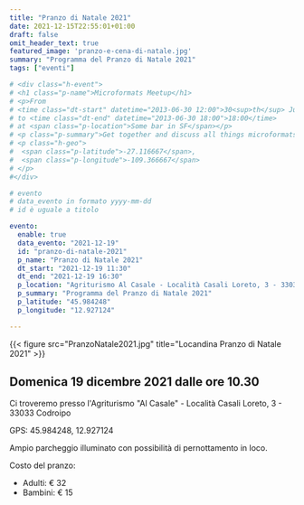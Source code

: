 ```yaml
---
title: "Pranzo di Natale 2021"
date: 2021-12-15T22:55:01+01:00
draft: false
omit_header_text: true
featured_image: 'pranzo-e-cena-di-natale.jpg'
summary: "Programma del Pranzo di Natale 2021"
tags: ["eventi"]

# <div class="h-event">
# <h1 class="p-name">Microformats Meetup</h1>
# <p>From 
# <time class="dt-start" datetime="2013-06-30 12:00">30<sup>th</sup> June 2013, 12:00</time>
# to <time class="dt-end" datetime="2013-06-30 18:00">18:00</time>
# at <span class="p-location">Some bar in SF</span></p>
# <p class="p-summary">Get together and discuss all things microformats-related.</p>
# <p class="h-geo">
#  <span class="p-latitude">-27.116667</span>,
#  <span class="p-longitude">-109.366667</span>
# </p>
#</div>

# evento 
# data_evento in formato yyyy-mm-dd
# id è uguale a titolo

evento:
  enable: true
  data_evento: "2021-12-19"
  id: "pranzo-di-natale-2021"
  p_name: "Pranzo di Natale 2021"
  dt_start: "2021-12-19 11:30"
  dt_end: "2021-12-19 16:30"
  p_location: "Agriturismo Al Casale - Località Casali Loreto, 3 - 33033 Codroipo"
  p_summary: "Programma del Pranzo di Natale 2021"
  p_latitude: "45.984248"
  p_longitude: "12.927124"

---
```


{{< figure src="PranzoNatale2021.jpg" title="Locandina Pranzo di Natale 2021" >}}

## Domenica 19 dicembre 2021 dalle ore 10.30

Ci troveremo presso l'Agriturismo "Al Casale" - Località Casali Loreto, 3 - 33033 Codroipo

GPS: 45.984248, 12.927124

Ampio parcheggio illuminato con possibilità di pernottamento in loco.

Costo del pranzo:

- Adulti: € 32
- Bambini: € 15


